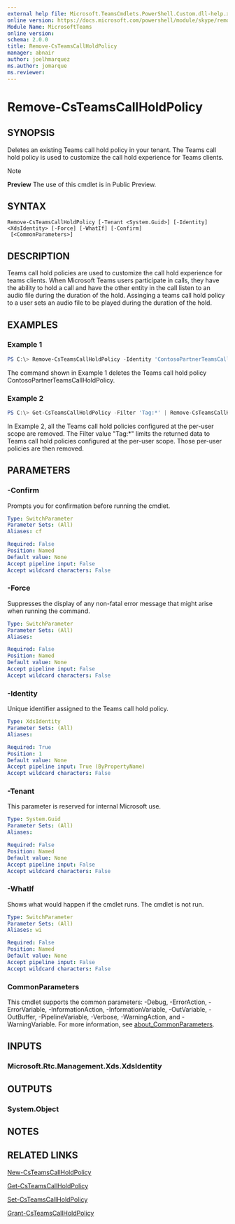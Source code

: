 ```yaml
---
external help file: Microsoft.TeamsCmdlets.PowerShell.Custom.dll-help.xml
online version: https://docs.microsoft.com/powershell/module/skype/remove-CsTeamsCallHoldPolicy
Module Name: MicrosoftTeams
online version:
schema: 2.0.0
title: Remove-CsTeamsCallHoldPolicy
manager: abnair
author: joelhmarquez
ms.author: jomarque
ms.reviewer:
---
```


# Remove-CsTeamsCallHoldPolicy

## SYNOPSIS
Deletes an existing Teams call hold policy in your tenant.
The Teams call hold policy is used to customize the call hold experience for Teams clients.
> [!NOTE]
> **Preview** The use of this cmdlet is in Public Preview.

## SYNTAX

```
Remove-CsTeamsCallHoldPolicy [-Tenant <System.Guid>] [-Identity] <XdsIdentity> [-Force] [-WhatIf] [-Confirm]
 [<CommonParameters>]
```

## DESCRIPTION
Teams call hold policies are used to customize the call hold experience for teams clients.
When Microsoft Teams users participate in calls, they have the ability to hold a call and have the other entity in the call listen to an audio file during the duration of the hold.
Assinging a teams call hold policy to a user sets an audio file to be played during the duration of the hold.

## EXAMPLES

### Example 1

```powershell
PS C:\> Remove-CsTeamsCallHoldPolicy -Identity 'ContosoPartnerTeamsCallHoldPolicy'
```

The command shown in Example 1 deletes the Teams call hold policy ContosoPartnerTeamsCallHoldPolicy.

### Example 2
```powershell
PS C:\> Get-CsTeamsCallHoldPolicy -Filter 'Tag:*' | Remove-CsTeamsCallHoldPolicy
```

In Example 2, all the Teams call hold policies configured at the per-user scope are removed.
The Filter value "Tag:*" limits the returned data to Teams call hold policies configured at the per-user scope. Those per-user policies are then removed.

## PARAMETERS

### -Confirm
Prompts you for confirmation before running the cmdlet.

```yaml
Type: SwitchParameter
Parameter Sets: (All)
Aliases: cf

Required: False
Position: Named
Default value: None
Accept pipeline input: False
Accept wildcard characters: False
```

### -Force
Suppresses the display of any non-fatal error message that might arise when running the command.

```yaml
Type: SwitchParameter
Parameter Sets: (All)
Aliases:

Required: False
Position: Named
Default value: None
Accept pipeline input: False
Accept wildcard characters: False
```

### -Identity
Unique identifier assigned to the Teams call hold policy.

```yaml
Type: XdsIdentity
Parameter Sets: (All)
Aliases:

Required: True
Position: 1
Default value: None
Accept pipeline input: True (ByPropertyName)
Accept wildcard characters: False
```

### -Tenant
This parameter is reserved for internal Microsoft use.

```yaml
Type: System.Guid
Parameter Sets: (All)
Aliases:

Required: False
Position: Named
Default value: None
Accept pipeline input: False
Accept wildcard characters: False
```

### -WhatIf
Shows what would happen if the cmdlet runs.
The cmdlet is not run.

```yaml
Type: SwitchParameter
Parameter Sets: (All)
Aliases: wi

Required: False
Position: Named
Default value: None
Accept pipeline input: False
Accept wildcard characters: False
```

### CommonParameters
This cmdlet supports the common parameters: -Debug, -ErrorAction, -ErrorVariable, -InformationAction, -InformationVariable, -OutVariable, -OutBuffer, -PipelineVariable, -Verbose, -WarningAction, and -WarningVariable. For more information, see [about_CommonParameters](https://go.microsoft.com/fwlink/?LinkID=113216).


## INPUTS

### Microsoft.Rtc.Management.Xds.XdsIdentity

## OUTPUTS

### System.Object
## NOTES

## RELATED LINKS

[New-CsTeamsCallHoldPolicy](New-CsTeamsCallHoldPolicy.md)

[Get-CsTeamsCallHoldPolicy](Get-CsTeamsCallHoldPolicy.md)

[Set-CsTeamsCallHoldPolicy](Set-CsTeamsCallHoldPolicy.md)

[Grant-CsTeamsCallHoldPolicy](Grant-CsTeamsCallHoldPolicy.md)
